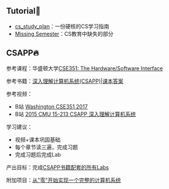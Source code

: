 ## Tutorial:boxing_glove:

- [cs_study_plan](https://github.com/spring2go/cs_study_plan)：一份硬核的CS学习指南
- [Missing Semester](https://missing.csail.mit.edu/)：CS教育中缺失的部分

## CSAPP:fire:

参考课程：华盛顿大学[CSE351: The Hardware/Software Interface](http://courses.cs.washington.edu/courses/cse351/)

参考书籍：[深入理解计算机系统(CSAPP)](http://product.dangdang.com/24106647.html)|[课本答案](https://legacy.gitbook.com/book/dreamanddead/csapp-3e-solutions)

参考视频：

- B站 [Washington CSE351 2017](https://www.bilibili.com/video/BV1Zt411s7Gg)
- B站 [2015 CMU 15-213 CSAPP 深入理解计算机系统](https://www.bilibili.com/video/BV1iW411d7hd?p=2&spm_id_from=pageDriver)

学习建议：

- 视频+课本巩固基础
- 每个章节读三遍，完成习题
- 完成习题后完成Lab

产出目标：完成[CSAPP书籍配套的所有Labs](http://csapp.cs.cmu.edu/3e/labs.html)

附加项目：[从"零"开始实现一个完整的计算机系统](https://nju-projectn.github.io/ics-pa-gitbook/ics2019/)



